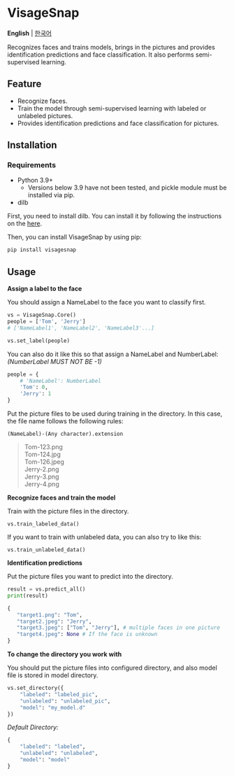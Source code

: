# VisageSnap

**English** | [한국어](README-Korean.md)

Recognizes faces and trains models, brings in the pictures and provides identification predictions and face classification. It also performs semi-supervised learning.

## Feature

-   Recognize faces.
-   Train the model through semi-supervised learning with labeled or unlabeled pictures.
-   Provides identification predictions and face classification for pictures.

## Installation

### Requirements

-   Python 3.9+
    -   Versions below 3.9 have not been tested, and pickle module must be installed via pip.
-   dilb

First, you need to install dilb. You can install it by following the instructions on the [here](!https://github.com/ageitgey/face_recognition#installation-options).

Then, you can install VisageSnap by using pip:

```bash
pip install visagesnap
```

## Usage

**Assign a label to the face**

You should assign a NameLabel to the face you want to classify first.

```python
vs = VisageSnap.Core()
people = ['Tom', 'Jerry']
# ['NameLabel1', 'NameLabel2', 'NameLabel3'...]

vs.set_label(people)
```

You can also do it like this so that assign a NameLabel and NumberLabel: _(NumberLabel MUST NOT BE -1)_

```python
people = {
    # 'NameLabel': NumberLabel
    'Tom': 0,
    'Jerry': 1
}
```

Put the picture files to be used during training in the directory. In this case, the file name follows the following rules:

`(NameLabel)-(Any character).extension`

> Tom-123.png<br>
> Tom-124.jpg<br>
> Tom-126.jpeg<br>
> Jerry-2.png<br>
> Jerry-3.png<br>
> Jerry-4.png<br>

**Recognize faces and train the model**

Train with the picture files in the directory.

```
vs.train_labeled_data()
```

If you want to train with unlabeled data, you can also try to like this:

```
vs.train_unlabeled_data()
```

**Identification predictions**

Put the picture files you want to predict into the directory.

```python
result = vs.predict_all()
print(result)
```

```python
{
   "target1.png": "Tom",
   "target2.jpeg": "Jerry",
   "target3.jpeg": ["Tom", "Jerry"], # multiple faces in one picture
   "target4.jpeg": None # If the face is unknown
}
```

**To change the directory you work with**

You should put the picture files into configured directory, and also model file is stored in model directory.

```python
vs.set_directory({
    "labeled": "labeled_pic",
    "unlabeled": "unlabeled_pic",
    "model": "my_model.d"
})
```

_Default Directory:_

```python
{
    "labeled": "labeled",
    "unlabeled": "unlabeled",
    "model": "model"
}
```
